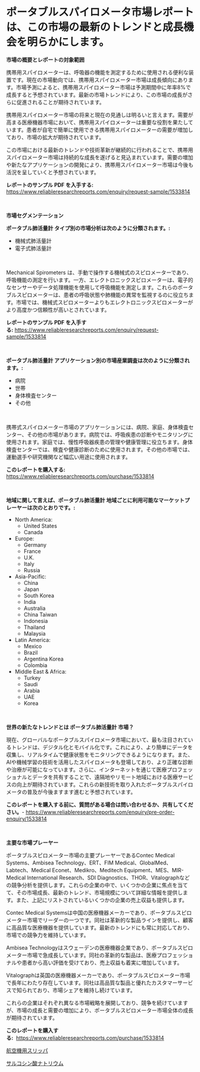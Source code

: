 <p><h1>ポータブルスパイロメータ市場レポートは、この市場の最新のトレンドと成長機会を明らかにします。</h1></p><p><strong>市場の概要とレポートの対象範囲</strong></p>
<p><p>携帯用スパイロメーターは、呼吸器の機能を測定するために使用される便利な装置です。現在の市場動向では、携帯用スパイロメーター市場は成長傾向にあります。市場予測によると、携帯用スパイロメーター市場は予測期間中に年率8%で成長すると予想されています。最新の市場トレンドにより、この市場の成長がさらに促進されることが期待されています。</p><p>携帯用スパイロメーター市場の将来と現在の見通しは明るいと言えます。需要が高まる医療機器市場において、携帯用スパイロメーターは重要な役割を果たしています。患者が自宅で簡単に使用できる携帯用スパイロメーターの需要が増加しており、市場の拡大が期待されています。</p><p>この市場における最新のトレンドや技術革新が継続的に行われることで、携帯用スパイロメーター市場は持続的な成長を遂げると見込まれています。需要の増加や新たなアプリケーションの開発により、携帯用スパイロメーター市場は今後も活況を呈していくと予想されています。</p></p>
<p><strong>レポートのサンプル PDF を入手する:</strong> <a href="https://www.reliableresearchreports.com/enquiry/request-sample/1533814">https://www.reliableresearchreports.com/enquiry/request-sample/1533814</a></p>
<p>&nbsp;</p>
<p><strong>市場セグメンテーション</strong></p>
<p><strong>ポータブル肺活量計 タイプ別の市場分析は次のように分類されます。:</strong></p>
<p><ul><li>機械式肺活量計</li><li>電子式肺活量計</li></ul></p>
<p>&nbsp;</p>
<p><p>Mechanical Spirometers は、手動で操作する機械式のスピロメーターであり、呼吸機能の測定を行います。一方、エレクトロニックスピロメーターは、電子的なセンサーやデータ処理機能を使用して呼吸機能を測定します。これらのポータブルスピロメーターは、患者の呼吸状態や肺機能の異常を監視するのに役立ちます。市場では、機械式スピロメーターよりもエレクトロニックスピロメーターがより高度かつ信頼性が高いとされています。</p></p>
<p><strong>レポートのサンプル PDF を入手する:</strong>&nbsp;<a href="https://www.reliableresearchreports.com/enquiry/request-sample/1533814">https://www.reliableresearchreports.com/enquiry/request-sample/1533814</a></p>
<p>&nbsp;</p>
<p><strong> ポータブル肺活量計 アプリケーション別の市場産業調査は次のように分類されます。:</strong></p>
<p><ul><li>病院</li><li>世帯</li><li>身体検査センター</li><li>その他</li></ul></p>
<p>&nbsp;</p>
<p><p>携帯式スパイロメーター市場のアプリケーションには、病院、家庭、身体検査センター、その他の市場があります。病院では、呼吸疾患の診断やモニタリングに使用されます。家庭では、慢性呼吸器疾患の管理や健康管理に役立ちます。身体検査センターでは、検査や健康診断のために使用されます。その他の市場では、運動選手や研究機関など幅広い用途に使用されます。</p></p>
<p><strong>このレポートを購入する:</strong>&nbsp; <a href="https://www.reliableresearchreports.com/purchase/1533814">https://www.reliableresearchreports.com/purchase/1533814</a></p>
<p>&nbsp;</p>
<p><strong>地域に関して言えば、ポータブル肺活量計 地域ごとに利用可能なマーケットプレーヤーは次のとおりです。:</strong></p>
<p><ul>
    <li>
        North America:
        <ul>
            <li>United States</li>
            <li>Canada</li>
        </ul>
    </li>
    <li>
        Europe:
        <ul>
            <li>Germany</li>
            <li>France</li>
            <li>U.K.</li>
            <li>Italy</li>
            <li>Russia</li>
        </ul>
    </li>
    <li>
        Asia-Pacific:
        <ul>
            <li>China</li>
            <li>Japan</li>
            <li>South Korea</li>
            <li>India</li>
            <li>Australia</li>
            <li>China Taiwan</li>
            <li>Indonesia</li>
            <li>Thailand</li>
            <li>Malaysia</li>
        </ul>
    </li>
    <li>
        Latin America:
        <ul>
            <li>Mexico</li>
            <li>Brazil</li>
            <li>Argentina Korea</li>
            <li>Colombia</li>
        </ul>
    </li>
    <li>
        Middle East & Africa:
        <ul>
            <li>Turkey</li>
            <li>Saudi</li>
            <li>Arabia</li>
            <li>UAE</li>
            <li>Korea</li>
        </ul>
    </li>
    </ul></p>
<p>&nbsp;</p>
<p><strong>世界の新たなトレンドとは ポータブル肺活量計 市場？</strong></p>
<p><p>現在、グローバルなポータブルスパイロメータ市場において、最も注目されているトレンドは、デジタル化とモバイル化です。これにより、より簡単にデータを収集し、リアルタイムで健康状態をモニタリングできるようになります。また、AIや機械学習の技術を活用したスパイロメータも登場しており、より正確な診断や治療が可能になっています。さらに、インターネットを通じて医療プロフェッショナルとデータを共有することで、遠隔地やリモート地域における医療サービスの向上が期待されています。これらの新技術を取り入れたポータブルスパイロメータの普及が今後ますます進むと予想されています。</p></p>
<p><strong>このレポートを購入する前に、質問がある場合は問い合わせるか、共有してください。</strong>- <a href="https://www.reliableresearchreports.com/enquiry/pre-order-enquiry/1533814">https://www.reliableresearchreports.com/enquiry/pre-order-enquiry/1533814</a></p>
<p>&nbsp;</p>
<p><strong>主要な市場プレーヤー</strong></p>
<p><p>ポータブルスピロメーター市場の主要プレーヤーであるContec Medical Systems、Ambisea Technology、ERT、FIM Medical、GlobalMed、Labtech、Medical Econet、Medikro、Meditech Equipment、MES、MIR-Medical International Research、SDI Diagnostics、THOR、Vitalographなどの競争分析を提供します。これらの企業の中で、いくつかの企業に焦点を当てて、その市場成長、最新のトレンド、市場規模について詳細な情報を提供します。また、上記にリストされているいくつかの企業の売上収益も提供します。</p><p>Contec Medical Systemsは中国の医療機器メーカーであり、ポータブルスピロメーター市場でリーダーの一つです。同社は革新的な製品ラインを提供し、顧客に高品質な医療機器を提供しています。最新のトレンドにも常に対応しており、市場での競争力を維持しています。</p><p>Ambisea Technologyはスウェーデンの医療機器企業であり、ポータブルスピロメーター市場で急成長しています。同社の革新的な製品は、医療プロフェッショナルや患者から高い評価を受けており、売上収益も着実に増加しています。</p><p>Vitalographは英国の医療機器メーカーであり、ポータブルスピロメーター市場で長年にわたり存在しています。同社は高品質な製品と優れたカスタマーサービスで知られており、市場シェアを維持し続けています。</p><p>これらの企業はそれぞれ異なる市場戦略を展開しており、競争を続けていますが、市場の成長と需要の増加により、ポータブルスピロメーター市場全体の成長が期待されています。</p></p>
<p><strong>このレポートを購入する:</strong>&nbsp;&nbsp;<a href="https://www.reliableresearchreports.com/purchase/1533814">https://www.reliableresearchreports.com/purchase/1533814</a></p>
<p><p><a href="https://medium.com/@tomienow6767d/%E8%88%AA%E7%A9%BA%E6%A9%9F%E3%82%B9%E3%83%AA%E3%83%83%E3%83%91%E3%81%AE%E5%B8%82%E5%A0%B4%E8%A6%8F%E6%A8%A1%E3%81%A8%E5%B8%82%E5%A0%B4%E5%8B%95%E5%90%91-%E5%AE%8C%E5%85%A8%E3%81%AA%E6%A5%AD%E7%95%8C%E6%A6%82%E8%A6%81-2024%E5%B9%B4%E3%81%8B%E3%82%892031%E5%B9%B4%E3%81%BE%E3%81%A7-011525272c8a">航空機用スリッパ</a></p><p><a href="https://github.com/nemesis2824/Market-Research-Report-List-1/blob/main/418881517704.md">サルコシン酸ナトリウム</a></p></p>